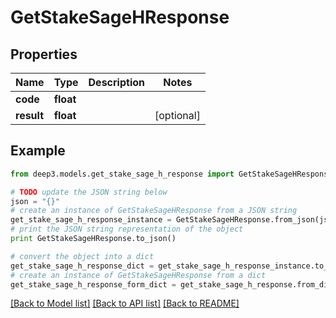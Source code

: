 # GetStakeSageHResponse


## Properties
Name | Type | Description | Notes
------------ | ------------- | ------------- | -------------
**code** | **float** |  | 
**result** | **float** |  | [optional] 

## Example

```python
from deep3.models.get_stake_sage_h_response import GetStakeSageHResponse

# TODO update the JSON string below
json = "{}"
# create an instance of GetStakeSageHResponse from a JSON string
get_stake_sage_h_response_instance = GetStakeSageHResponse.from_json(json)
# print the JSON string representation of the object
print GetStakeSageHResponse.to_json()

# convert the object into a dict
get_stake_sage_h_response_dict = get_stake_sage_h_response_instance.to_dict()
# create an instance of GetStakeSageHResponse from a dict
get_stake_sage_h_response_form_dict = get_stake_sage_h_response.from_dict(get_stake_sage_h_response_dict)
```
[[Back to Model list]](../README.md#documentation-for-models) [[Back to API list]](../README.md#documentation-for-api-endpoints) [[Back to README]](../README.md)


